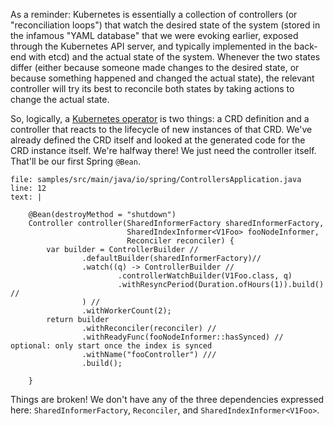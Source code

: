As a reminder:
Kubernetes is essentially a collection of controllers (or "reconciliation loops") that watch the desired state of the system (stored in the infamous "YAML database" that we were evoking earlier, exposed through the Kubernetes API server, and typically implemented in the back-end with etcd) and the actual state of the system. Whenever the two states differ (either because someone made changes to the desired state, or because something happened and changed the actual state), the relevant controller will try its best to reconcile both states by taking actions to change the actual state.

So, logically, a [Kubernetes operator](https://kubernetes.io/docs/concepts/extend-kubernetes/operator/) is two things: a CRD definition and a controller that reacts to the lifecycle of new instances of that CRD. We've already defined the CRD itself and looked at the generated code for the CRD instance itself. We're halfway there! We just need the controller itself. That'll be our first Spring `@Bean`.

```editor:insert-lines-before-line
file: samples/src/main/java/io/spring/ControllersApplication.java
line: 12
text: |

    @Bean(destroyMethod = "shutdown")
    Controller controller(SharedInformerFactory sharedInformerFactory,
                          SharedIndexInformer<V1Foo> fooNodeInformer,
                          Reconciler reconciler) {
        var builder = ControllerBuilder //
                .defaultBuilder(sharedInformerFactory)//
                .watch((q) -> ControllerBuilder //
                        .controllerWatchBuilder(V1Foo.class, q)
                        .withResyncPeriod(Duration.ofHours(1)).build() //
                ) //
                .withWorkerCount(2);
        return builder
                .withReconciler(reconciler) //
                .withReadyFunc(fooNodeInformer::hasSynced) // optional: only start once the index is synced
                .withName("fooController") ///
                .build();

    }
```

Things are broken! We don't have any of the three dependencies expressed here: `SharedInformerFactory`, `Reconciler`, and `SharedIndexInformer<V1Foo>`.